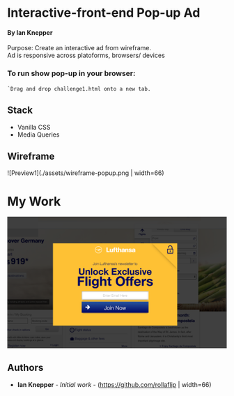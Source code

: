 # Interactive-front-end Pop-up Ad
#### By Ian Knepper


Purpose: Create an interactive ad from wireframe.<br>
Ad is responsive across platoforms, browsers/ devices<br>

### To run show pop-up in your browser:
```
`Drag and drop challenge1.html onto a new tab.
```


## Stack
* Vanilla CSS
* Media Queries

## Wireframe
![Preview1](./assets/wireframe-popup.png | width=66)

# My Work
![Preview1](./assets/my-pop-up.png)

## Authors

* **Ian Knepper** - *Initial work* - (https://github.com/rollaflip | width=66)


